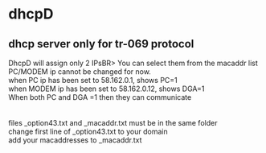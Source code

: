# dhcpD
## dhcp server only for tr-069 protocol

DhcpD will assign only 2 IPsBR>
You can select them from the macaddr list<BR>
PC/MODEM ip cannot be changed for now.<BR>
when PC ip has been set to 58.162.0.1, shows PC=1<BR>
when MODEM ip has been set to 58.162.0.12, shows DGA=1<BR>
When both PC and DGA =1 then they can communicate<BR>
<BR>  
files _option43.txt and _macaddr.txt must be in the same folder<BR>
change first line of _option43.txt to your domain<BR>
add your macaddresses to _macaddr.txt<BR>
